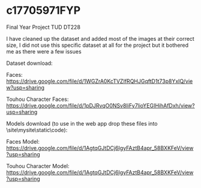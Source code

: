 # c17705971FYP
Final Year Project TUD DT228

I have cleaned up the dataset and added most of the images at their correct size, I did not use this specific dataset at all for the project but it bothered me as there were a few issues


Dataset download:

Faces: https://drive.google.com/file/d/1WGZrA0KcTVZIfRQHJGqftD1t73p8YxIQ/view?usp=sharing

Touhou Character Faces: https://drive.google.com/file/d/1pDJRvqO0NSv8IiFy7lioYEGIHihAfDxh/view?usp=sharing


Models download (to use in the web app drop these files into \site\mysite\static\code\):

Faces Model: https://drive.google.com/file/d/1AgtqGJtDCj6IgyFAztB4apr_58BXKFeV/view?usp=sharing

Touhou Character Model: https://drive.google.com/file/d/1AgtqGJtDCj6IgyFAztB4apr_58BXKFeV/view?usp=sharing
